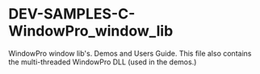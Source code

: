 # DEV-SAMPLES-C-WindowPro_window_lib
WindowPro window lib's. Demos and Users Guide. This file also contains the multi-threaded WindowPro DLL (used in the demos.)
